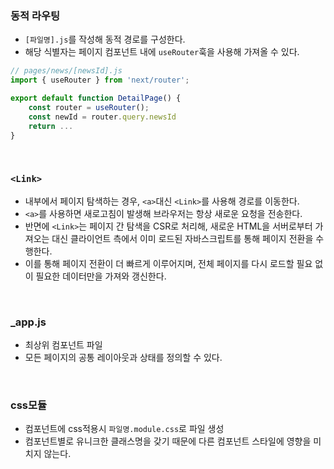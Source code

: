 ### 동적 라우팅

- `[파일명].js`를 작성해 동적 경로를 구성한다.
- 해당 식별자는 페이지 컴포넌트 내에 `useRouter`훅을 사용해 가져올 수 있다.

```jsx
// pages/news/[newsId].js
import { useRouter } from 'next/router';

export default function DetailPage() {
	const router = useRouter();
	const newId = router.query.newsId
	return ...
}
```

<br/>

### `<Link>`

- 내부에서 페이지 탐색하는 경우, `<a>`대신 `<Link>`를 사용해 경로를 이동한다.
- `<a>`를 사용하면 새로고침이 발생해 브라우저는 항상 새로운 요청을 전송한다.
- 반면에 `<Link>`는 페이지 간 탐색을 CSR로 처리해, 새로운 HTML을 서버로부터 가져오는 대신 클라이언트 측에서 이미 로드된 자바스크립트를 통해 페이지 전환을 수행한다.
- 이를 통해 페이지 전환이 더 빠르게 이루어지며, 전체 페이지를 다시 로드할 필요 없이 필요한 데이터만을 가져와 갱신한다.

<br/>

### \_app.js

- 최상위 컴포넌트 파일
- 모든 페이지의 공통 레이아웃과 상태를 정의할 수 있다.

<br/>

### css모듈

- 컴포넌트에 css적용시 `파일명.module.css`로 파일 생성
- 컴포넌트별로 유니크한 클래스명을 갖기 때문에 다른 컴포넌트 스타일에 영향을 미치지 않는다.
